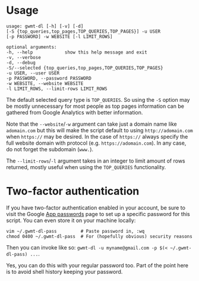 # Usage

```
usage: gwmt-dl [-h] [-v] [-d]
[-S {top_queries,top_pages,TOP_QUERIES,TOP_PAGES}] -u USER
[-p PASSWORD] -w WEBSITE [-l LIMIT_ROWS]

optional arguments:
-h, --help            show this help message and exit
-v, --verbose
-d, --debug
-S/--selected {top_queries,top_pages,TOP_QUERIES,TOP_PAGES}
-u USER, --user USER
-p PASSWORD, --password PASSWORD
-w WEBSITE, --website WEBSITE
-l LIMIT_ROWS, --limit-rows LIMIT_ROWS
```

The default selected query type is `TOP_QUERIES`. So using the `-S` option may be mostly unnecessary for most people as top pages information can be gathered from Google Analytics with better information.

Note that the `--website`/`-w` argument can take just a domain name like `adomain.com` but this will make the script default to using `http://adomain.com` when `https://` may be desired. In the case of `https://` always specify the full website domain with protocol (e.g. `https://adomain.com`). In any case, do not forget the subdomain (`www.`).

The `--limit-rows`/`-l` argument takes in an integer to limit amount of rows returned, mostly useful when using the `TOP_QUERIES` functionality.

# Two-factor authentication

If you have two-factor authentication enabled in your account, be sure to visit the Google [App passwords](https://security.google.com/settings/security/apppasswords) page to set up a specific password for this script. You can even store it on your machine locally:

```
vim ~/.gwmt-dl-pass         # Paste password in, :wq
chmod 0400 ~/.gwmt-dl-pass  # For (hopefully obvious) security reasons
```

Then you can invoke like so: `gwmt-dl -u myname@gmail.com -p $(< ~/.gwmt-dl-pass) ...`.

Yes, you can do this with your regular password too. Part of the point here is to avoid shell history keeping your password.
